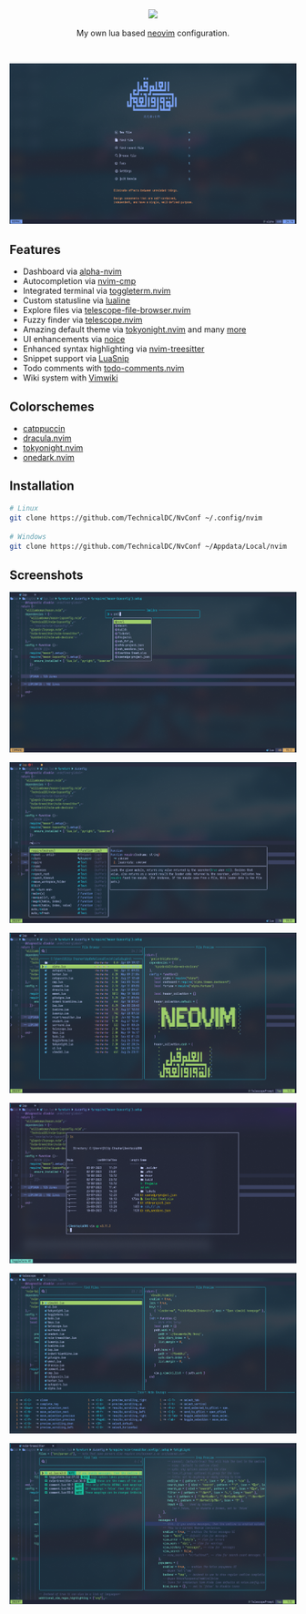 <div class="class" align="center">
	<image class="banner" src="images/banner.png" style="width:400px;height:auto;">

My own lua based [neovim](https://neovim.org/) configuration.
</div>
<br>

![home](https://github.com/TechnicalDC/NvConf/blob/main/images/2023-09-03_20-36.png)

## Features

* Dashboard via [alpha-nvim](https://github.com/goolord/alpha-nvim)
* Autocompletion via [nvim-cmp](https://github.com/hrsh7th/nvim-cmp)
* Integrated terminal via [toggleterm.nvim](https://github.com/akinsho/toggleterm.nvim)
* Custom statusline via [lualine](https://github.com/nvim-lualine/lualine.nvim)
* Explore files via [telescope-file-browser.nvim](https://github.com/nvim-telescope/telescope-file-browser.nvim)
* Fuzzy finder via [telescope.nvim](https://github.com/nvim-telescope/telescope.nvim)
* Amazing default theme via [tokyonight.nvim](https://github.com/folke/tokyonight.nvim) and many [more](https://github.com/TechnicalDC/NvConf#colorschemes)
* UI enhancements via [noice](https://github.com/folke/noice.nvim)
* Enhanced syntax highlighting via [nvim-treesitter](https://github.com/tree-sitter/tree-sitter)
* Snippet support via [LuaSnip](https://github.com/L3MON4D3/LuaSnip)
* Todo comments with [todo-comments.nvim](https://github.com/folke/todo-comments.nvim)
* Wiki system with [Vimwiki](https://github.com/vimwiki/vimwiki)

## Colorschemes

* [catppuccin](https://github.com/catppuccin/nvim)
* [dracula.nvim](https://github.com/Mofiqul/dracula.nvim)
* [tokyonight.nvim](https://github.com/folke/tokyonight.nvim)
* [onedark.nvim](https://github.com/navarasu/onedark.nvim)

## Installation
```bash
# Linux
git clone https://github.com/TechnicalDC/NvConf ~/.config/nvim

# Windows
git clone https://github.com/TechnicalDC/NvConf ~/Appdata/Local/nvim
```

## Screenshots

![noice](https://github.com/TechnicalDC/NvConf/blob/main/images/2023-09-03_20-39.png)

![cmp](https://github.com/TechnicalDC/NvConf/blob/main/images/2023-09-03_20-43.png)

![telescope-file-browser](https://github.com/TechnicalDC/NvConf/blob/main/images/2023-09-03_20-45.png)

![toggleterm](https://github.com/TechnicalDC/NvConf/blob/main/images/2023-09-03_20-47.png)

![telescope](https://github.com/TechnicalDC/NvConf/blob/main/images/2023-09-03_20-50.png)

![todo-comments](https://github.com/TechnicalDC/NvConf/blob/main/images/2023-09-03_20-54.png)

